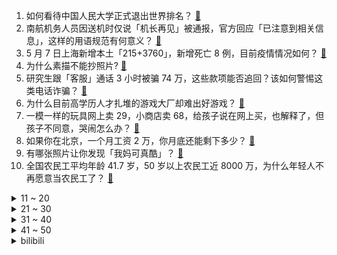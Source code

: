 1. 如何看待中国人民大学正式退出世界排名？ [:link:](https://www.zhihu.com/question/531671974)
2. 南航机务人员因送机时仅说「机长再见」被通报，官方回应「已注意到相关信息」，这样的用语规范有何意义？ [:link:](https://www.zhihu.com/question/531773335)
3. 5 月 7 日上海新增本土「215+3760」，新增死亡 8 例，目前疫情情况如何？ [:link:](https://www.zhihu.com/question/531822615)
4. 为什么素描不能抄照片? [:link:](https://www.zhihu.com/question/458751689)
5. 研究生跟「客服」通话 3 小时被骗 74 万，这些款项能否追回？该如何警惕这类电话诈骗？ [:link:](https://www.zhihu.com/question/531783872)
6. 为什么目前高学历人才扎堆的游戏大厂却难出好游戏？ [:link:](https://www.zhihu.com/question/530816105)
7. 一模一样的玩具网上卖 29，小商店卖 68，给孩子说在网上买，也解释了，但孩子不同意，哭闹怎么办？ [:link:](https://www.zhihu.com/question/525757457)
8. 如果你在北京，一个月工资 2 万，你月底还能剩下多少？ [:link:](https://www.zhihu.com/question/516556362)
9. 有哪张照片让你发现「我妈可真酷」？ [:link:](https://www.zhihu.com/question/530094452)
10. 全国农民工平均年龄 41.7 岁，50 岁以上农民工近 8000 万，为什么年轻人不再愿意当农民工了？ [:link:](https://www.zhihu.com/question/531714255)
<details>
<summary>11 ~ 20</summary>

11. 如何看待李嘉诚时隔近 10 年又在内地楼市出手？透露出什么信号？ [:link:](https://www.zhihu.com/question/531759653)
12. 美国疾控中心调查 109 例不明儿童肝炎病例，称所有病例并非同一原因引起，哪些信息值得关注？ [:link:](https://www.zhihu.com/question/531769327)
13. 两协会发文要求演员片酬不得使用现金方式支付，不得以变相支付报酬形式隐匿收入，将带来哪些影响？ [:link:](https://www.zhihu.com/question/531788207)
14. 名字里有「懿」，之前介绍时会说司马懿的那个「懿」，但是看完三国很讨厌司马懿，还有能说明这个字的吗？ [:link:](https://www.zhihu.com/question/525787449)
15. 如何看待山东宣布5月4日起核酸检测对所有人员免费？ [:link:](https://www.zhihu.com/question/531165951)
16. 如果你是乌克兰人，给俄罗斯军人带路或者拿起武器保家卫国，你会如何选择？ [:link:](https://www.zhihu.com/question/525770129)
17. 成为母亲后，哪件小事让你重新理解了「妈妈」的含义？ [:link:](https://www.zhihu.com/question/530125080)
18. 比亚迪回应长沙工业园「或存在异味情况」，但否认排放超标，引起流鼻血属恶意捏造关联，哪些信息值得关注？ [:link:](https://www.zhihu.com/question/531798122)
19. 哈佛麻省总医院大型研究表明「奥密克戎致病性没有减弱」，有哪些治疗措施？ [:link:](https://www.zhihu.com/question/531639583)
20. 电影《奇异博士 2：疯狂多元宇宙》中有哪些细思极恐的细节？ [:link:](https://www.zhihu.com/question/531280092)
</details>
<details>
<summary>21 ~ 30</summary>

21. 21-22 赛季英超布莱顿 4:0 曼联，如何评价这场比赛？ [:link:](https://www.zhihu.com/question/531810598)
22. 50 岁的刘畊宏看起来跟 30 岁差不多，难道运动真的能让人看起来不显老吗？ [:link:](https://www.zhihu.com/question/531022002)
23. 为什么说 3nm 是现在芯片制程的天花板？ [:link:](https://www.zhihu.com/question/441612665)
24. 家里大人让我读《资本论》，我应该读吗？ [:link:](https://www.zhihu.com/question/521801886)
25. 米哈游真的很会写剧情吗? [:link:](https://www.zhihu.com/question/527664808)
26. 周杰伦和昆凌在社交平台上公布三胎为女儿，配文「感谢上苍赐予这美丽的礼物」，对此你有哪些祝福？ [:link:](https://www.zhihu.com/question/531548935)
27. 看完《风起陇西》大结局你有什么感受？你满意这个结局吗？ [:link:](https://www.zhihu.com/question/531810920)
28. 俄罗斯痛定思痛， 从国家利益出发， 用什么样方式尽早结束这场战争 ？ [:link:](https://www.zhihu.com/question/531694082)
29. Doinb 爆料「LPL 队伍将不再倾向买明星选手补强」此举背后有哪些信息？ [:link:](https://www.zhihu.com/question/531469049)
30. 重庆和成都，哪一座城市潜力大？ [:link:](https://www.zhihu.com/question/34969563)
</details>
<details>
<summary>31 ~ 40</summary>

31. 新能源车能量回收为何不设计成仅踩刹车才回收？ [:link:](https://www.zhihu.com/question/362638993)
32. 如何评价虚拟主播Vox Akuma的字幕组招收翻译人员的准入条件是“托福105/雅思8分以下不收”？ [:link:](https://www.zhihu.com/question/531436789)
33. 长得漂亮真的很重要吗？ [:link:](https://www.zhihu.com/question/505809133)
34. 罕见三风扇散热方案，ROG 幻 16 翻转版旗舰全能本有何亮点？ [:link:](https://www.zhihu.com/question/531706196)
35. 网传杭州汉嘉设计院一前员工因劳资纠纷在公司内燃放烟花爆竹，如何看待这种「炸楼」行为？ [:link:](https://www.zhihu.com/question/531665308)
36. 国内洗地机有哪些品牌？哪个质量最好呢？ [:link:](https://www.zhihu.com/question/51310294)
37. 非程序员的你，你毕业多久达到月薪两万的？从事什么行业什么岗位，上升空间如何？ [:link:](https://www.zhihu.com/question/531297126)
38. 我们应该从《教父》里学什么？不应该学什么？ [:link:](https://www.zhihu.com/question/29401472)
39. 公司倒闭，为什么公司老板大多数会陷入负债？ [:link:](https://www.zhihu.com/question/531638323)
40. 如何看待华为 MateXs 2 折叠屏手机开售即秒没？ [:link:](https://www.zhihu.com/question/531582823)
</details>
<details>
<summary>41 ~ 50</summary>

41. 大环境下，「骑驴找马」还是裸辞？ [:link:](https://www.zhihu.com/question/531560317)
42. iPhone 13 现在还值得买吗？ [:link:](https://www.zhihu.com/question/520718938)
43. 谷歌放弃 OKR 转向 GRAD 考核系统，什么是 GRAD 系统？国内互联网大厂会跟进吗？ [:link:](https://www.zhihu.com/question/531710332)
44. 为什么说读书没有用？ [:link:](https://www.zhihu.com/question/531695313)
45. 有哪些描写光阴的诗句，流传千年，堪称人间绝句？ [:link:](https://www.zhihu.com/question/479101320)
46. 老显卡坏了，在这个节骨眼都说 30 系矿卡，有没有什么型号可以入的？ [:link:](https://www.zhihu.com/question/531554536)
47. 中考与高考哪一个更为重要？ [:link:](https://www.zhihu.com/question/531672298)
48. 初三最后冲刺却突然想放弃怎么办? [:link:](https://www.zhihu.com/question/531681056)
49. 为什么好多人宁愿宅在家里，被别人骂废物也不愿意努力？ [:link:](https://www.zhihu.com/question/359865930)
50. 如何看待 Z 世代「可以低头工作，但绝不向工作低头」？这代人能够重新定义职场规则吗？ [:link:](https://www.zhihu.com/question/531698987)
</details><details>
<summary>bilibili</summary>

1. 只要5分钟，请为你的妈妈看完这个视频吧 [:link:](//www.bilibili.com/video/BV1KF411M77B)
2. 所以我年少时的故事里，主角一直都是他 [:link:](//www.bilibili.com/video/BV1iY411A7e1)
3. 掀开满层辣椒，终于明白，这玩意儿为啥能火爆夜宵街头了！ [:link:](//www.bilibili.com/video/BV163411P7vP)
4. 一键蒸发7000血的套路！对手：我去！外挂！！！【有点骚东西】 [:link:](//www.bilibili.com/video/BV1B3411P7JU)
5. 《本草纲目》，但是废话文学 [:link:](//www.bilibili.com/video/BV1ru411r73v)
6. 【生 活 不 如 意 ？不 如 来 健 身 】 [:link:](//www.bilibili.com/video/BV14Z4y1h7jN)
7. 懊恼，悔恨 [:link:](//www.bilibili.com/video/BV1Cu411r7mY)
8. 来过很多次，但还是无法忘记“你的名字”… [:link:](//www.bilibili.com/video/BV1R5411R7MR)
9. 真正的服装设计师看《明日方舟》里时装的反应！ [:link:](//www.bilibili.com/video/BV1sv4y1K7kw)
10. 当我参加婚礼时 [:link:](//www.bilibili.com/video/BV1au411r7X6)
<details>
<summary>11 ~ 20</summary>

11. “护 食” [:link:](//www.bilibili.com/video/BV16r4y187eu)
12. 蚊子:既分高下，也决生死！ [:link:](//www.bilibili.com/video/BV1oA4y1U7qg)
13. 这游戏被美国人说成邪教异端？其实大有玄机！ [:link:](//www.bilibili.com/video/BV1X3411P7Rs)
14. 舍友 ：有你是我的福气 [:link:](//www.bilibili.com/video/BV1v44y137h3)
15. 我.....去拼多多买了套衣服穿....结果.... [:link:](//www.bilibili.com/video/BV12v4y1K7YL)
16. 小潮team隔离生活（2） [:link:](//www.bilibili.com/video/BV11T4y1z7a6)
17. 求求你别停产！这玩意我能吃一辈子！！ [:link:](//www.bilibili.com/video/BV1oa411a7B4)
18. 10000元1斤的顶级海胆盛宴！极致的海洋风味，游走在危险边缘的迷人味道。 [:link:](//www.bilibili.com/video/BV1rZ4y1y7oo)
19. 1998年的秘密瞒不住了！我找到了策划美国海外实验室的“致命毒师”们｜影子战争 [:link:](//www.bilibili.com/video/BV1HT4y167Ym)
20. 公安部发布A级通缉令公开通缉六名重大拐卖妇女儿童犯罪在逃人员！ [:link:](//www.bilibili.com/video/BV1M34y1Y7K1)
</details>
<details>
<summary>21 ~ 30</summary>

21. 大家好，我是殴泥匠！！ [:link:](//www.bilibili.com/video/BV1EY411A7EX)
22. 【天赐的声音】周深 米卡《City of Stars》 [:link:](//www.bilibili.com/video/BV19L4y1c718)
23. 满级号逛新手村，又菜又爱玩... [:link:](//www.bilibili.com/video/BV1AR4y1A7cP)
24. 查重率0%意味着什么 [:link:](//www.bilibili.com/video/BV1Ua411a7R8)
25. 【闲聊】王俊凯的表演，就跟他的刘海一样 [:link:](//www.bilibili.com/video/BV1eU4y1U7vs)
26. 【原神沙绘】神里绫华二创，卷死官方，责无旁贷。 [:link:](//www.bilibili.com/video/BV1dA4y1U7j2)
27. “就那么一瞬间，手就炸没了” [:link:](//www.bilibili.com/video/BV1R34y187iW)
28. 真的会喷射？小伙挑战把华莱士外卖全吃一遍的结果是…！？ [:link:](//www.bilibili.com/video/BV19v4y1K7a4)
29. “就那一个眼神，你接不住就完了” [:link:](//www.bilibili.com/video/BV1EY411A7po)
30. 【看透原神】用通货膨胀理论 预测数值膨胀 [:link:](//www.bilibili.com/video/BV1z44y1u7Zh)
</details>
<details>
<summary>31 ~ 40</summary>

31. 终于找到了芒果的正确打开方式!!! [:link:](//www.bilibili.com/video/BV153411K7H5)
32. 跨越世纪的爱！五代同堂接力抱刚满月的宝宝，107岁高祖抱着小玄孙满脸幸福。 [:link:](//www.bilibili.com/video/BV1ka411a763)
33. 高宗乾隆：12岁预定皇位，登基后，他都干了啥？【雍正王朝】 [:link:](//www.bilibili.com/video/BV1k3411P7yu)
34. 娇妻文学：女性情感致幻剂 [:link:](//www.bilibili.com/video/BV1Ai4y1U7ZX)
35. 印度街头冰棍儿来一根 [:link:](//www.bilibili.com/video/BV1KR4y1A7V3)
36. 高原战士发出铿锵誓言：愿以吾辈之青春，捍卫盛世之中华！ [:link:](//www.bilibili.com/video/BV1ir4y187jc)
37. 小 龙 虾 串 天 花 板 [:link:](//www.bilibili.com/video/BV1WT4y1k7CJ)
38. 身体开始垮掉的几种迹象，看看你中招了吗？ [:link:](//www.bilibili.com/video/BV1bv4y1K7LL)
39. 猫：听我说，谢谢你... [:link:](//www.bilibili.com/video/BV1bB4y1m7cx)
40. 【余则成】潜 伏 过 家 家 [:link:](//www.bilibili.com/video/BV1NU4y1S7X6)
</details>
<details>
<summary>41 ~ 50</summary>

41. [原神］ “现实版” 钟离元素爆发 [:link:](//www.bilibili.com/video/BV1ES4y1h7E9)
42. 有生之年！卡梅隆《阿凡达2》首曝预告太美了！2022年12.16上映 [:link:](//www.bilibili.com/video/BV1VT4y167uS)
43. 峡谷科目四世界纪录：5分4秒速杀小龙！自信即是巅峰！！ [:link:](//www.bilibili.com/video/BV1br4y187Mx)
44. 【医学博士】得了癌症还能活多久？I 如何自己检查？ [:link:](//www.bilibili.com/video/BV1GY4y1b7Uw)
45. Chronos _ Cepheid【Ike Eveland Cover】 [:link:](//www.bilibili.com/video/BV1Rv4y1K7Hi)
46. 《江东斩杀小霸王》 [:link:](//www.bilibili.com/video/BV1EA4y1S7tb)
47. 你说的VS你女朋友听到的 [:link:](//www.bilibili.com/video/BV1GR4y1N7JB)
48. “哥哥你这么抱着我，你女朋友还看着呢......” [:link:](//www.bilibili.com/video/BV1Qr4y187Vr)
49. 我和我的学习 [:link:](//www.bilibili.com/video/BV1n5411d7R6)
50. 当狗子认出自己主人时，从冷漠到舔狗只需一秒 [:link:](//www.bilibili.com/video/BV1FF411M7bh)
</details>
<details>
<summary>51 ~ 60</summary>

51. 【LOL】20G2MSI宣传片——上单教父 [:link:](//www.bilibili.com/video/BV1854y1f7w4)
52. 【五四青年节/原创手书】我 有 笔 如 刀 [:link:](//www.bilibili.com/video/BV1Eu411C7Qc)
53. 林俊杰查房PDD，史上最尴尬事件 [:link:](//www.bilibili.com/video/BV1CY4y1k77o)
54. 沉浸式体验已婚男人的上午（2） [:link:](//www.bilibili.com/video/BV13F411M7Sj)
55. 啊～这自由的笑容！！！ [:link:](//www.bilibili.com/video/BV1Zu41167NP)
56. 《不被大风吹倒》：莫言写给青年朋友的一封信 [:link:](//www.bilibili.com/video/BV1A44y1u7PF)
57. 骑行阿里中线，一路荒无人烟像是荒漠戈壁，走了几天才到达一个乡镇 [:link:](//www.bilibili.com/video/BV1W34y1Y7KN)
58. 笑喷了原来是这个意思 [:link:](//www.bilibili.com/video/BV1pT4y1k7jP)
59. 太善良了！天使投资人啊！！这是！！#5 [:link:](//www.bilibili.com/video/BV1sa411a7rY)
60. 它懵了，它并不知道发出猫叫的是个人类😆 [:link:](//www.bilibili.com/video/BV1L34y1Y7Qm)
</details>
<details>
<summary>61 ~ 70</summary>

61. 豆瓣9.1，这部真实的国产剧不播了，但值得每个人重刷！【消失的动画01】 [:link:](//www.bilibili.com/video/BV1kS4y1h74A)
62. “不妨大胆点去生活，其实你没那么多观众” [:link:](//www.bilibili.com/video/BV17u411r7rb)
63. 4月27日，山东聊城。男子趁交警执勤时，钻上警车偷手机被抓现场! [:link:](//www.bilibili.com/video/BV1CU4y1U7Dt)
64. 香菱单曲《食材打人啦！》 [:link:](//www.bilibili.com/video/BV1nY411A7Wk)
65. 【没啥用科技】智能眼镜 见所未见 [:link:](//www.bilibili.com/video/BV1da411a7vU)
66. 一遍看不懂，两遍吓成狗，这反转太神了！《9号秘事》S7E2 [:link:](//www.bilibili.com/video/BV1L5411d7hf)
67. 救命！这剧怎么能这么糊？ [:link:](//www.bilibili.com/video/BV1g34y1Y7XW)
68. 不 要 给 天 津 蘑 菇 通 电 [:link:](//www.bilibili.com/video/BV19Y4y1t7QC)
69. 养猫过敏，你怕了吗？ [:link:](//www.bilibili.com/video/BV1aF411T7bo)
70. 【时代少年团】哥弟出游记05：哥仨好甜品铺 [:link:](//www.bilibili.com/video/BV1dA4y1U7rP)
</details>
<details>
<summary>71 ~ 80</summary>

71. 一句“你吃了吗？”，道出了中国人的谦卑和美好品质 [:link:](//www.bilibili.com/video/BV1Jv4y1K7Pj)
72. 胖小伙挑战日本娃娃机店疯狂薅羊毛！能抓多少大奖呢！ [:link:](//www.bilibili.com/video/BV1Hu411r7Tk)
73. 【阿斗】上映38年，不到8000人标记，又被我挖到了一部经典宝藏喜剧《警察学校》 [:link:](//www.bilibili.com/video/BV1j5411d75R)
74. 23年前上映，国内零票房，国外狂揽8亿，值得当下每个人细细品味《那山那人那狗》 [:link:](//www.bilibili.com/video/BV1R5411R7XG)
75. 撒老师的人生像段子#撒贝宁 [:link:](//www.bilibili.com/video/BV1XR4y1P73U)
76. 我的老公是黑洞 [:link:](//www.bilibili.com/video/BV1wR4y1A7e2)
77. 与国际接轨的翻拍神作《新还珠格格》第一篇，说的没有唱的好听... [:link:](//www.bilibili.com/video/BV1AR4y1A7yF)
78. 你们上课打卡签到用的钉钉就是他做的！ [:link:](//www.bilibili.com/video/BV1EY4y1k7MM)
79. 悟空一棒打死兄弟和恋人！黑神话前世《斗战神》讲了个什么故事？白骨之后，再无西游！07 [:link:](//www.bilibili.com/video/BV1NR4y1A7my)
80. 探秘中国公司在美国硅谷的研发中心！到底有多少大神牛人？ [:link:](//www.bilibili.com/video/BV1ir4y187Gh)
</details>
<details>
<summary>81 ~ 90</summary>

81. 小姐姐有一头天生的超蓬松的卷发，最后看到她父母的照片，才恍然大悟 [:link:](//www.bilibili.com/video/BV1xZ4y1y7KZ)
82. 人类今天还在进化吗？ [:link:](//www.bilibili.com/video/BV1p34y1Y7J5)
83. 大总攻的儿子能不攻吗 简直A爆了 [:link:](//www.bilibili.com/video/BV19F411T7ku)
84. 用毒蛇的毒毒毒蛇毒蛇会被毒毒死吗? [:link:](//www.bilibili.com/video/BV1H34y1Y7J9)
85. 谷歌学术镜像，一位外国教授修改200多篇中国学生写的英文论文后，发表的一篇详细指导中国学生如何写英文论文的论文... [:link:](//www.bilibili.com/video/BV1jF411u7NZ)
86. 外国军人：中国军人非常严谨，表现非常好！！ [:link:](//www.bilibili.com/video/BV1BU4y1U7eD)
87. 这玩意没吃之前，我都不敢想 [:link:](//www.bilibili.com/video/BV17S4y1h7V1)
88. 想不到这东西长这么奇怪 居然又低卡又好吃？ [:link:](//www.bilibili.com/video/BV1wY4y1b747)
89. 小猫咪的眼睛真的可以这么大吗？ [:link:](//www.bilibili.com/video/BV1UY4y1674f)
90. 甄嬛：皇上萨日朗！！！ [:link:](//www.bilibili.com/video/BV1v44y137qK)
</details>
<details>
<summary>91 ~ 100</summary>

91. 大海退潮后，大庆赶海捡到一只搁浅的母螃蟹，还带着一窝小宝宝 [:link:](//www.bilibili.com/video/BV1oL4y1c7H2)
92. “这社死来的太突然了❷” [:link:](//www.bilibili.com/video/BV1MY4y1C7ne)
93. 路遇小车逆行加塞，男子交涉失败后“秒换”交警服指挥现场 [:link:](//www.bilibili.com/video/BV1Kr4y187dC)
94. 【半佛】优秀的奢侈品，不坑穷人 [:link:](//www.bilibili.com/video/BV1RR4y1w7Ad)
95. 妈妈是杀手是什么体验 [:link:](//www.bilibili.com/video/BV1ST4y1r7TZ)
96. 【熟肉】被B站热门第一震惊的羞涩daddy 激动到词穷 [:link:](//www.bilibili.com/video/BV1PB4y1275N)
97. 这是我离杰伦最近的一次 [:link:](//www.bilibili.com/video/BV1qA4y1D7Zz)
98. 我终于向交往5年的南非女友求婚了！ [:link:](//www.bilibili.com/video/BV1844y1u7Xz)
99. 关键素材被删！找不到素材？影视飓风是如何摆脱丢数据噩梦的 [:link:](//www.bilibili.com/video/BV1yA4y1U77y)
100. 最新研究发现 氧气含有剧毒 [:link:](//www.bilibili.com/video/BV1Q3411K7Ra)
</details></details>